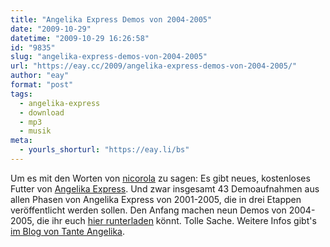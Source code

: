 ```yaml
---
title: "Angelika Express Demos von 2004-2005"
date: "2009-10-29"
datetime: "2009-10-29 16:26:58"
id: "9835"
slug: "angelika-express-demos-von-2004-2005"
url: "https://eay.cc/2009/angelika-express-demos-von-2004-2005/"
author: "eay"
format: "post"
tags:
  - angelika-express
  - download
  - mp3
  - musik
meta:
  - yourls_shorturl: "https://eay.li/bs"
---
```


Um es mit den Worten von [nicorola](http://www.nicorola.de/aktuelle-beitrage/musik/mp3/kostenloses-album-angelika-express-hosen-runter-angelika-demos-2004-2005) zu sagen: Es gibt neues, kostenloses Futter von [Angelika Express](//eay.cc/tag/angelika-express/). Und zwar insgesamt 43 Demoaufnahmen aus allen Phasen von Angelika Express von 2001-2005, die in drei Etappen veröffentlicht werden sollen. Den Anfang machen neun Demos von 2004-2005, die ihr euch [hier runterladen](http://angelika-express.de/zip/Angelika_Express-Hosen_runter-Demos_2004-05.zip) könnt. Tolle Sache. Weitere Infos gibt's [im Blog von Tante Angelika](http://angelika-express.de/2009/10/29/hosen-runter-angelika-demos-2004-2005/).
